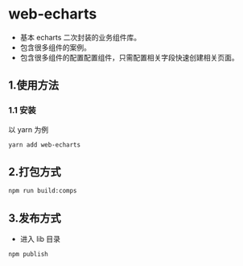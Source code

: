 # web-echarts

- 基本 echarts 二次封装的业务组件库。
- 包含很多组件的案例。
- 包含很多组件的配置配置组件，只需配置相关字段快速创建相关页面。

## 1.使用方法

### 1.1 安装

以 yarn 为例

```sh
yarn add web-echarts
```

## 2.打包方式

```sh
npm run build:comps
```

## 3.发布方式

- 进入 lib 目录

```sh
npm publish
```
